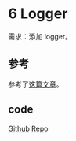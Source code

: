 # 6 Logger

需求：添加 logger。

## 参考

参考了[这篇文章](https://losikov.medium.com/part-3-brushing-up-get-more-from-node-js-express-open-api-3-0-4ce482ffa958)。

## code

[Github Repo](https://github.com/YuPototo/express_mongo_example/tree/70e0bba947702838a515a10b54cd489e0c823cbd)
